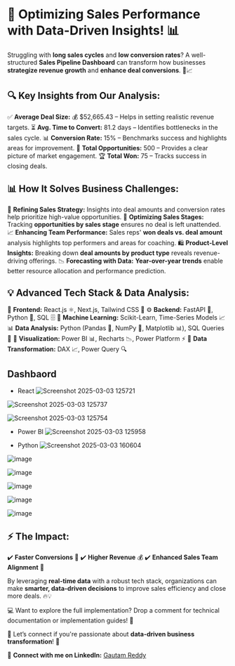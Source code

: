 # 🚀 Optimizing Sales Performance with Data-Driven Insights! 📊

Struggling with **long sales cycles** and **low conversion rates**? A well-structured **Sales Pipeline Dashboard** can transform how businesses **strategize revenue growth** and **enhance deal conversions**. 💼📈

## 🔍 Key Insights from Our Analysis:
✅ **Average Deal Size:** 💰 $52,665.43 – Helps in setting realistic revenue targets.
⏳ **Avg. Time to Convert:** 81.2 days – Identifies bottlenecks in the sales cycle.
📊 **Conversion Rate:** 15% – Benchmarks success and highlights areas for improvement.
📌 **Total Opportunities:** 500 – Provides a clear picture of market engagement.
🏆 **Total Won:** 75 – Tracks success in closing deals.

## 📊 How It Solves Business Challenges:
🚀 **Refining Sales Strategy:** Insights into deal amounts and conversion rates help prioritize high-value opportunities.
🔄 **Optimizing Sales Stages:** Tracking **opportunities by sales stage** ensures no deal is left unattended.
📈 **Enhancing Team Performance:** Sales reps' **won deals vs. deal amount** analysis highlights top performers and areas for coaching.
🛍️ **Product-Level Insights:** Breaking down **deal amounts by product type** reveals revenue-driving offerings.
📉 **Forecasting with Data:** **Year-over-year trends** enable better resource allocation and performance prediction.

## 💡 Advanced Tech Stack & Data Analysis:
🎨 **Frontend:** React.js ⚛️, Next.js, Tailwind CSS 🎨
⚙️ **Backend:** FastAPI 🚀, Python 🐍, SQL 🗄️
🤖 **Machine Learning:** Scikit-Learn, Time-Series Models 📈
📊 **Data Analysis:** Python (Pandas 🐼, NumPy 🔢, Matplotlib 📊), SQL Queries 💾
📡 **Visualization:** Power BI 📊, Recharts 📉, Power Platform ⚡
🔄 **Data Transformation:** DAX 📈, Power Query 🔍

## Dashbaord
- React 
![Screenshot 2025-03-03 125721](https://github.com/user-attachments/assets/4b896566-1d40-490a-8d8f-4f346adc7462)

![Screenshot 2025-03-03 125737](https://github.com/user-attachments/assets/8cd8d95d-6559-4382-907a-92ac5c73078f)

![Screenshot 2025-03-03 125754](https://github.com/user-attachments/assets/27056ba3-fb68-4c71-a6aa-8052138349bd)

- Power BI
![Screenshot 2025-03-03 125958](https://github.com/user-attachments/assets/d8c758cd-3b14-4b6a-9cd3-80e3a63f8166)

- Python 
![Screenshot 2025-03-03 160604](https://github.com/user-attachments/assets/f879aade-7f8b-45f2-a54f-c01b6759a275)

![image](https://github.com/user-attachments/assets/0e6d01c2-3324-4b23-9354-b65da7af9b0a)

![image](https://github.com/user-attachments/assets/7cce3627-5c84-43e1-89e0-343feb553fa2)

![image](https://github.com/user-attachments/assets/cc7aa9c9-0528-4188-8753-704299d396b9)

![image](https://github.com/user-attachments/assets/5c69f293-0277-497a-9f41-c5bbb54821b0)

![image](https://github.com/user-attachments/assets/b94fca5e-fd8d-41a0-9f03-5e3099424a4b)

## ⚡ The Impact:
✔️ **Faster Conversions** 🚀
✔️ **Higher Revenue** 💰
✔️ **Enhanced Sales Team Alignment** 🎯

By leveraging **real-time data** with a robust tech stack, organizations can make **smarter, data-driven decisions** to improve sales efficiency and close more deals. 🔥💡

💻 Want to explore the full implementation? Drop a comment for technical documentation or implementation guides! 📂

🤝 Let’s connect if you're passionate about **data-driven business transformation**! 📩

🔗 **Connect with me on LinkedIn:** [Gautam Reddy](https://www.linkedin.com/in/gautam-reddy-359594261/)
